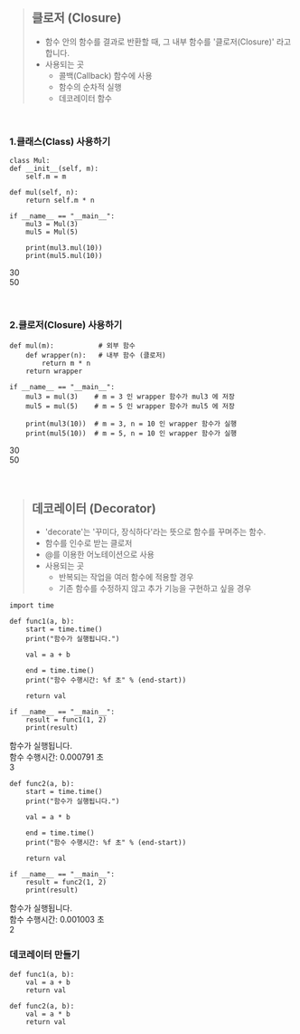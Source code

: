 > ## 클로저 (Closure)
> - 함수 안의 함수를 결과로 반환할 때, 그 내부 함수를 '클로저(Closure)' 라고 합니다.
> - 사용되는 곳
>   - 콜백(Callback) 함수에 사용
>   - 함수의 순차적 실행
>   - 데코레이터 함수

<br>

### 1.클래스(Class) 사용하기

    class Mul:
    def __init__(self, m):
        self.m = m

    def mul(self, n):
        return self.m * n

    if __name__ == "__main__":
        mul3 = Mul(3)
        mul5 = Mul(5)

        print(mul3.mul(10)) 
        print(mul5.mul(10)) 

30   
50  

<br>

### 2.클로저(Closure) 사용하기

    def mul(m):           # 외부 함수
        def wrapper(n):   # 내부 함수 (클로저)
            return m * n
        return wrapper

    if __name__ == "__main__":
        mul3 = mul(3)    # m = 3 인 wrapper 함수가 mul3 에 저장 
        mul5 = mul(5)    # m = 5 인 wrapper 함수가 mul5 에 저장

        print(mul3(10))  # m = 3, n = 10 인 wrapper 함수가 실행
        print(mul5(10))  # m = 5, n = 10 인 wrapper 함수가 실행

30   
50 

<br>

> ## 데코레이터 (Decorator)
> - 'decorate'는 '꾸미다, 장식하다'라는 뜻으로 함수를 꾸며주는 함수.
> - 함수를 인수로 받는 클로저
> - @를 이용한 어노테이션으로 사용
> - 사용되는 곳
>   - 반복되는 작업을 여러 함수에 적용할 경우
>   - 기존 함수를 수정하지 않고 추가 기능을 구현하고 싶을 경우

    import time

    def func1(a, b):
        start = time.time()
        print("함수가 실행됩니다.")
    
        val = a + b
    
        end = time.time()
        print("함수 수행시간: %f 초" % (end-start))
    
        return val

    if __name__ == "__main__":
        result = func1(1, 2)
        print(result)

함수가 실행됩니다.   
함수 수행시간: 0.000791 초   
3   

    def func2(a, b):
        start = time.time()
        print("함수가 실행됩니다.")
    
        val = a * b
    
        end = time.time()
        print("함수 수행시간: %f 초" % (end-start))
    
        return val

    if __name__ == "__main__":
        result = func2(1, 2)
        print(result)

함수가 실행됩니다.   
함수 수행시간: 0.001003 초   
2   

### 데코레이터 만들기

~~~
def func1(a, b):
    val = a + b   
    return val

def func2(a, b):
    val = a * b   
    return val
~~~

    
